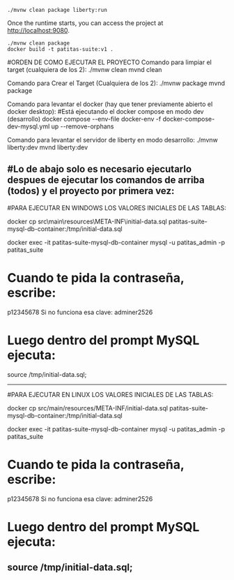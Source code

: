 ```
./mvnw clean package liberty:run
```

Once the runtime starts, you can access the project at [http://localhost:9080](http://localhost:9080).
```
./mvnw clean package
docker build -t patitas-suite:v1 .
```
#ORDEN DE COMO EJECUTAR EL PROYECTO
 Comando para limpiar el target (cualquiera de los 2):
 ./mvnw clean
 mvnd clean
 
 Comando  para Crear el Target (Cualquiera de los 2):
 ./mvnw package
 mvnd package
 
 Comando para levantar el docker (hay que tener previamente abierto el docker desktop):
 #Está ejecutando el docker compose en modo dev (desarrollo)
 docker compose --env-file docker-env -f docker-compose-dev-mysql.yml up --remove-orphans 

 Comando para levantar el servidor de liberty en modo desarrollo:
 ./mvnw liberty:dev
 mvnd liberty:dev

#Lo de abajo solo es necesario ejecutarlo despues de ejecutar los comandos de arriba (todos) y el proyecto por primera vez:
------------------------------------------------------------------------------------------------------------------------------------

#PARA EJECUTAR EN WINDOWS LOS VALORES INICIALES DE LAS TABLAS: 

docker cp src\main\resources\META-INF\initial-data.sql patitas-suite-mysql-db-container:/tmp/initial-data.sql

docker exec -it patitas-suite-mysql-db-container mysql -u patitas_admin -p patitas_suite

# Cuando te pida la contraseña, escribe:
p12345678
Si no funciona esa clave: adminer2526

# Luego dentro del prompt MySQL ejecuta:
source /tmp/initial-data.sql;

------------------------------------------------------------------------------------------------------------------------------------
#PARA EJECUTAR EN LINUX LOS VALORES INICIALES DE LAS TABLAS:

docker cp src/main/resources/META-INF/initial-data.sql patitas-suite-mysql-db-container:/tmp/initial-data.sql

docker exec -it patitas-suite-mysql-db-container mysql -u patitas_admin -p patitas_suite
# Cuando te pida la contraseña, escribe:
p12345678
Si no funciona esa clave: adminer2526

# Luego dentro del prompt MySQL ejecuta:
source /tmp/initial-data.sql;
------------------------------------------------------------------------------------------------------------------------------------

